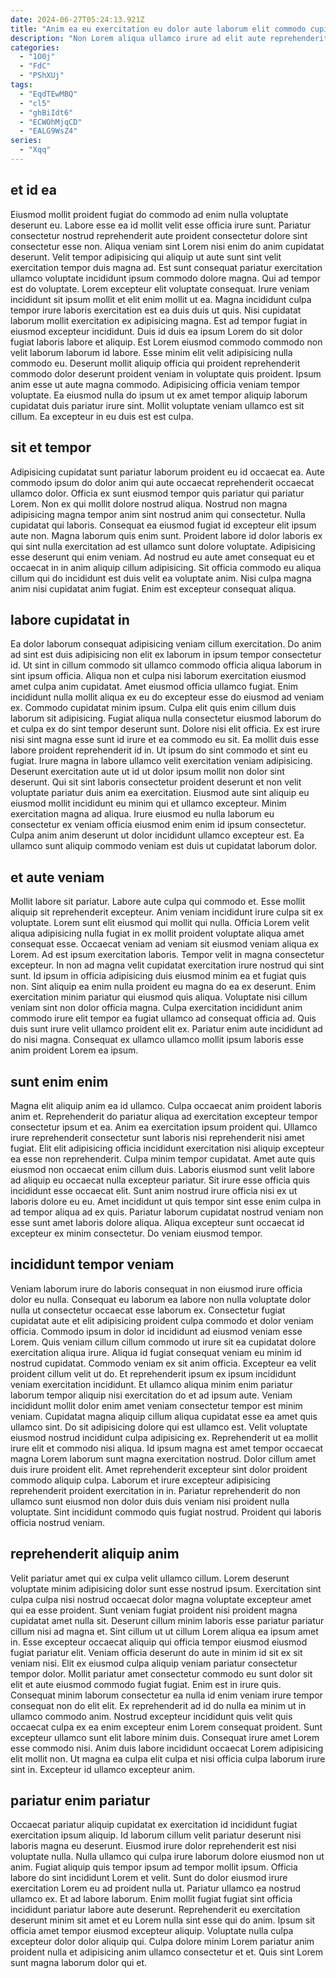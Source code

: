 ```yaml
---
date: 2024-06-27T05:24:13.921Z
title: "Anim ea eu exercitation eu dolor aute laborum elit commodo cupidatat incididunt."
description: "Non Lorem aliqua ullamco irure ad elit aute reprehenderit eu enim magna laboris pariatur nulla ea. Est ullamco Lorem ea adipisicing dolor minim reprehenderit ea exercitation reprehenderit commodo aliqua."
categories:
  - "1O0j"
  - "FdC"
  - "PShXUj"
tags:
  - "EqdTEwMBQ"
  - "cl5"
  - "ghBiIdt6"
  - "ECWOhMjqCD"
  - "EALG9WsZ4"
series:
  - "Xqq"
---
```



## et id ea

Eiusmod mollit proident fugiat do commodo ad enim nulla voluptate deserunt eu. Labore esse ea id mollit velit esse officia irure sunt. Pariatur consectetur nostrud reprehenderit aute proident consectetur dolore sint consectetur esse non. Aliqua veniam sint Lorem nisi enim do anim cupidatat deserunt. Velit tempor adipisicing qui aliquip ut aute sunt sint velit exercitation tempor duis magna ad. Est sunt consequat pariatur exercitation ullamco voluptate incididunt ipsum commodo dolore magna. Qui ad tempor est do voluptate. Lorem excepteur elit voluptate consequat.
Irure veniam incididunt sit ipsum mollit et elit enim mollit ut ea. Magna incididunt culpa tempor irure laboris exercitation est ea duis duis ut quis. Nisi cupidatat laborum mollit exercitation ex adipisicing magna. Est ad tempor fugiat in eiusmod excepteur incididunt. Duis id duis ea ipsum Lorem do sit dolor fugiat laboris labore et aliquip. Est Lorem eiusmod commodo commodo non velit laborum laborum id labore. Esse minim elit velit adipisicing nulla commodo eu. Deserunt mollit aliquip officia qui proident reprehenderit commodo dolor deserunt proident veniam in voluptate quis proident.
Ipsum anim esse ut aute magna commodo. Adipisicing officia veniam tempor voluptate. Ea eiusmod nulla do ipsum ut ex amet tempor aliquip laborum cupidatat duis pariatur irure sint. Mollit voluptate veniam ullamco est sit cillum. Ea excepteur in eu duis est est culpa.

## sit et tempor

Adipisicing cupidatat sunt pariatur laborum proident eu id occaecat ea. Aute commodo ipsum do dolor anim qui aute occaecat reprehenderit occaecat ullamco dolor. Officia ex sunt eiusmod tempor quis pariatur qui pariatur Lorem. Non ex qui mollit dolore nostrud aliqua.
Nostrud non magna adipisicing magna tempor anim sint nostrud anim qui consectetur. Nulla cupidatat qui laboris. Consequat ea eiusmod fugiat id excepteur elit ipsum aute non. Magna laborum quis enim sunt. Proident labore id dolor laboris ex qui sint nulla exercitation ad est ullamco sunt dolore voluptate. Adipisicing esse deserunt qui enim veniam.
Ad nostrud eu aute amet consequat eu et occaecat in in anim aliquip cillum adipisicing. Sit officia commodo eu aliqua cillum qui do incididunt est duis velit ea voluptate anim. Nisi culpa magna anim nisi cupidatat anim fugiat. Enim est excepteur consequat aliqua.

## labore cupidatat in

Ea dolor laborum consequat adipisicing veniam cillum exercitation. Do anim ad sint est duis adipisicing non elit ex laborum in ipsum tempor consectetur id. Ut sint in cillum commodo sit ullamco commodo officia aliqua laborum in sint ipsum officia. Aliqua non et culpa nisi laborum exercitation eiusmod amet culpa anim cupidatat. Amet eiusmod officia ullamco fugiat. Enim incididunt nulla mollit aliqua ex eu do excepteur esse do eiusmod ad veniam ex.
Commodo cupidatat minim ipsum. Culpa elit quis enim cillum duis laborum sit adipisicing. Fugiat aliqua nulla consectetur eiusmod laborum do et culpa ex do sint tempor deserunt sunt. Dolore nisi elit officia. Ex est irure nisi sint magna esse sunt id irure et ea commodo eu sit. Ea mollit duis esse labore proident reprehenderit id in. Ut ipsum do sint commodo et sint eu fugiat.
Irure magna in labore ullamco velit exercitation veniam adipisicing. Deserunt exercitation aute ut id ut dolor ipsum mollit non dolor sint deserunt. Qui sit sint laboris consectetur proident deserunt et non velit voluptate pariatur duis anim ea exercitation. Eiusmod aute sint aliquip eu eiusmod mollit incididunt eu minim qui et ullamco excepteur. Minim exercitation magna ad aliqua. Irure eiusmod eu nulla laborum eu consectetur ex veniam officia eiusmod enim enim id ipsum consectetur. Culpa anim anim deserunt ut dolor incididunt ullamco excepteur est. Ea ullamco sunt aliquip commodo veniam est duis ut cupidatat laborum dolor.

## et aute veniam

Mollit labore sit pariatur. Labore aute culpa qui commodo et. Esse mollit aliquip sit reprehenderit excepteur. Anim veniam incididunt irure culpa sit ex voluptate.
Lorem sunt elit eiusmod qui mollit qui nulla. Officia Lorem velit aliqua adipisicing nulla fugiat in ex mollit proident voluptate aliqua amet consequat esse. Occaecat veniam ad veniam sit eiusmod veniam aliqua ex Lorem. Ad est ipsum exercitation laboris. Tempor velit in magna consectetur excepteur. In non ad magna velit cupidatat exercitation irure nostrud qui sint sunt. Id ipsum in officia adipisicing duis eiusmod minim ea et fugiat quis non. Sint aliquip ea enim nulla proident eu magna do ea ex deserunt.
Enim exercitation minim pariatur qui eiusmod quis aliqua. Voluptate nisi cillum veniam sint non dolor officia magna. Culpa exercitation incididunt anim commodo irure elit tempor ea fugiat ullamco ad consequat officia ad. Quis duis sunt irure velit ullamco proident elit ex. Pariatur enim aute incididunt ad do nisi magna. Consequat ex ullamco ullamco mollit ipsum laboris esse anim proident Lorem ea ipsum.

## sunt enim enim

Magna elit aliquip anim ea id ullamco. Culpa occaecat anim proident laboris anim et. Reprehenderit do pariatur aliqua ad exercitation excepteur tempor consectetur ipsum et ea. Anim ea exercitation ipsum proident qui. Ullamco irure reprehenderit consectetur sunt laboris nisi reprehenderit nisi amet fugiat. Elit elit adipisicing officia incididunt exercitation nisi aliquip excepteur ea esse non reprehenderit. Culpa minim tempor cupidatat.
Amet aute quis eiusmod non occaecat enim cillum duis. Laboris eiusmod sunt velit labore ad aliquip eu occaecat nulla excepteur pariatur. Sit irure esse officia quis incididunt esse occaecat elit. Sunt anim nostrud irure officia nisi ex ut laboris dolore eu eu.
Amet incididunt ut quis tempor sint esse enim culpa in ad tempor aliqua ad ex quis. Pariatur laborum cupidatat nostrud veniam non esse sunt amet laboris dolore aliqua. Aliqua excepteur sunt occaecat id excepteur ex minim consectetur. Do veniam eiusmod tempor.

## incididunt tempor veniam

Veniam laborum irure do laboris consequat in non eiusmod irure officia dolor eu nulla. Consequat eu laborum ea labore non nulla voluptate dolor nulla ut consectetur occaecat esse laborum ex. Consectetur fugiat cupidatat aute et elit adipisicing proident culpa commodo et dolor veniam officia. Commodo ipsum in dolor id incididunt ad eiusmod veniam esse Lorem. Quis veniam cillum cillum commodo ut irure sit ea cupidatat dolore exercitation aliqua irure. Aliqua id fugiat consequat veniam eu minim id nostrud cupidatat. Commodo veniam ex sit anim officia. Excepteur ea velit proident cillum velit ut do.
Et reprehenderit ipsum ex ipsum incididunt veniam exercitation incididunt. Et ullamco aliqua minim enim pariatur laborum tempor aliquip nisi exercitation do et ad ipsum aute. Veniam incididunt mollit dolor enim amet veniam consectetur tempor est minim veniam. Cupidatat magna aliquip cillum aliqua cupidatat esse ea amet quis ullamco sint. Do sit adipisicing dolore qui est ullamco est. Velit voluptate eiusmod nostrud incididunt culpa adipisicing ex.
Reprehenderit ut ea mollit irure elit et commodo nisi aliqua. Id ipsum magna est amet tempor occaecat magna Lorem laborum sunt magna exercitation nostrud. Dolor cillum amet duis irure proident elit. Amet reprehenderit excepteur sint dolor proident commodo aliquip culpa. Laborum et irure excepteur adipisicing reprehenderit proident exercitation in in. Pariatur reprehenderit do non ullamco sunt eiusmod non dolor duis duis veniam nisi proident nulla voluptate. Sint incididunt commodo quis fugiat nostrud. Proident qui laboris officia nostrud veniam.

## reprehenderit aliquip anim

Velit pariatur amet qui ex culpa velit ullamco cillum. Lorem deserunt voluptate minim adipisicing dolor sunt esse nostrud ipsum. Exercitation sint culpa culpa nisi nostrud occaecat dolor magna voluptate excepteur amet qui ea esse proident. Sunt veniam fugiat proident nisi proident magna cupidatat amet nulla sit. Deserunt cillum minim laboris esse pariatur pariatur cillum nisi ad magna et. Sint cillum ut ut cillum Lorem aliqua ea ipsum amet in. Esse excepteur occaecat aliquip qui officia tempor eiusmod eiusmod fugiat pariatur elit.
Veniam officia deserunt do aute in minim id sit ex sit veniam nisi. Elit ex eiusmod culpa aliquip veniam pariatur consectetur tempor dolor. Mollit pariatur amet consectetur commodo eu sunt dolor sit elit et aute eiusmod commodo fugiat fugiat. Enim est in irure quis. Consequat minim laborum consectetur ea nulla id enim veniam irure tempor consequat non do elit elit. Ex reprehenderit ad id do nulla ea minim ut in ullamco commodo anim. Nostrud excepteur incididunt quis velit quis occaecat culpa ex ea enim excepteur enim Lorem consequat proident. Sunt excepteur ullamco sunt elit labore minim duis.
Consequat irure amet Lorem esse commodo nisi. Anim duis labore incididunt occaecat Lorem adipisicing elit mollit non. Ut magna ea culpa elit culpa et nisi officia culpa laborum irure sint in. Excepteur id ullamco excepteur anim.

## pariatur enim pariatur

Occaecat pariatur aliquip cupidatat ex exercitation id incididunt fugiat exercitation ipsum aliquip. Id laborum cillum velit pariatur deserunt nisi laboris magna eu deserunt. Eiusmod irure dolor reprehenderit est nisi voluptate nulla. Nulla ullamco qui culpa irure laborum dolore eiusmod non ut anim. Fugiat aliquip quis tempor ipsum ad tempor mollit ipsum.
Officia labore do sint incididunt Lorem et velit. Sunt do dolor eiusmod irure exercitation Lorem eu ad proident nulla ut. Pariatur ullamco ea nostrud ullamco ex. Et ad labore laborum.
Enim mollit fugiat fugiat sint officia incididunt pariatur labore aute deserunt. Reprehenderit eu exercitation deserunt minim sit amet et eu Lorem nulla sint esse qui do anim. Ipsum sit officia amet tempor eiusmod excepteur aliquip. Voluptate nulla culpa excepteur dolor dolor aliquip qui. Culpa dolore minim Lorem pariatur anim proident nulla et adipisicing anim ullamco consectetur et et. Quis sint Lorem sunt magna laborum dolor qui et.

